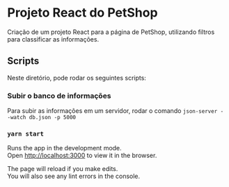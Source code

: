 # Projeto React do PetShop
Criação de um projeto React para a página de PetShop, utilizando filtros para classificar as informações.

## Scripts

Neste diretório, pode rodar os seguintes scripts:

### Subir o banco de informações

Para subir as informações em um servidor, rodar o comando ```json-server --watch db.json -p 5000```

### `yarn start`

Runs the app in the development mode.\
Open [http://localhost:3000](http://localhost:3000) to view it in the browser.

The page will reload if you make edits.\
You will also see any lint errors in the console.
